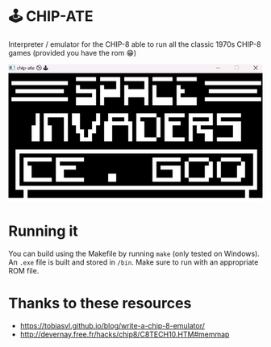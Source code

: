 # 🕹 CHIP-ATE
Interpreter / emulator for the CHIP-8 able to run all the classic 1970s CHIP-8 games (provided you have the rom 😁)

<img src="./INVADERS.png" width="600">

# Running it
You can build using the Makefile by running `make` (only tested on Windows). An `.exe` file is built and stored in `/bin`. Make sure to run with an appropriate ROM file.

# Thanks to these resources
- https://tobiasvl.github.io/blog/write-a-chip-8-emulator/
- http://devernay.free.fr/hacks/chip8/C8TECH10.HTM#memmap
